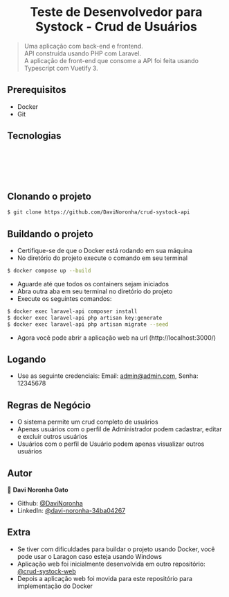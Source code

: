 <h1 align="center">Teste de Desenvolvedor para Systock - Crud de Usuários</h1>

> Uma aplicação com back-end e frontend.<br>
> API construída usando PHP com Laravel.<br>
> A aplicação de front-end que consome a API foi feita usando Typescript com Vuetify 3. <br>

## Prerequisitos
- Docker
- Git

## Tecnologias 
<div style="display: inline_block">
    <img align="center" alt="" src="https://img.shields.io/badge/PHP-777BB4?style=for-the-badge&logo=php&logoColor=white" />
    <img align="center" alt="" src="https://img.shields.io/badge/JavaScript-F7DF1E?style=for-the-badge&logo=javascript&logoColor=black" />
    <img align="center" alt="" src="https://img.shields.io/badge/TypeScript-007ACC?style=for-the-badge&logo=typescript&logoColor=white" />
    <img align="center" alt="" src="https://img.shields.io/badge/HTML5-E34F26?style=for-the-badge&logo=html5&logoColor=white" />
    <img align="center" alt="" src="https://img.shields.io/badge/CSS-239120?&style=for-the-badge&logo=css3&logoColor=white" />
</div>
<br>
<div>
    <img align="center" alt="" src="https://img.shields.io/badge/Laravel-FF2D20?style=for-the-badge&logo=laravel&logoColor=white" />
    <img align="center" alt="" src="https://img.shields.io/badge/Vue.js-35495E?style=for-the-badge&logo=vue.js&logoColor=4FC08D" />
    <img align="center" alt="" src="https://img.shields.io/badge/Vuetify.js-afddff?style=for-the-badge&logo=vuetify&logoColor=2196F3" />
</div>
<br>
<div>
    <img align="center" alt="" src="https://img.shields.io/badge/PostgreSQL-316192?style=for-the-badge&logo=postgresql&logoColor=white" />
</div>

## Clonando o projeto
```sh
$ git clone https://github.com/DaviNoronha/crud-systock-api
```

## Buildando o projeto
- Certifique-se de que o Docker está rodando em sua máquina
- No diretório do projeto execute o comando em seu terminal
```sh
$ docker compose up --build 
```
- Aguarde até que todos os containers sejam iniciados
- Abra outra aba em seu terminal no diretório do projeto
- Execute os seguintes comandos:
```sh
$ docker exec laravel-api composer install
$ docker exec laravel-api php artisan key:generate
$ docker exec laravel-api php artisan migrate --seed
```
- Agora você pode abrir a aplicação web na url (http://localhost:3000/)

## Logando
- Use as seguinte credenciais: Email: admin@admin.com, Senha: 12345678

## Regras de Negócio
- O sistema permite um crud completo de usuários
- Apenas usuários com o perfil de Administrador podem cadastrar, editar e excluir outros usuários
- Usuários com o perfil de Usuário podem apenas visualizar outros usuários

## Autor
👤 **Davi Noronha Gato**

* Github: [@DaviNoronha](https://github.com/DaviNoronha)
* LinkedIn: [@davi-noronha-34ba04267](https://www.linkedin.com/in/davi-noronha-34ba04267/)

## Extra
- Se tiver com dificuldades para buildar o projeto usando Docker, você pode usar o Laragon caso esteja usando Windows
- Aplicação web foi inicialmente desenvolvida em outro repositório: [@crud-systock-web](https://github.com/DaviNoronha/crud-systock-web)
- Depois a aplicação web foi movida para este repositório para implementação do Docker